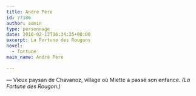 ```yaml
---
title: André Père
id: 77186
author: admin
type: personnage
date: 2010-02-12T16:34:25+00:00
excerpt: La Fortune des Rougons
novel:
  - fortune
main_name: André Père

---
```

— Vieux paysan de Chavanoz, village où Miette a passé son enfance. _(La Fortune des Rougon.)_